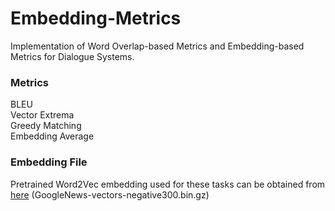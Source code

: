 # Embedding-Metrics
Implementation of Word Overlap-based Metrics and Embedding-based Metrics for Dialogue Systems.

### Metrics
BLEU  
Vector Extrema  
Greedy Matching  
Embedding Average  

### Embedding File
Pretrained Word2Vec embedding used for these tasks can be obtained from [here](https://drive.google.com/file/d/0B7XkCwpI5KDYNlNUTTlSS21pQmM/edit) (GoogleNews-vectors-negative300.bin.gz)
